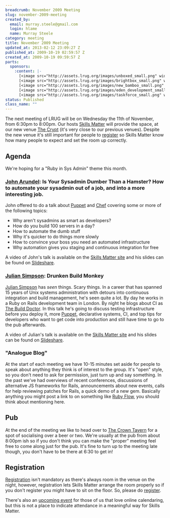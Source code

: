```yaml
--- 
breadcrumb: November 2009 Meeting
slug: november-2009-meeting
created_by: 
  email: murray.steele@gmail.com
  login: hlame
  name: Murray Steele
category: meeting
title: November 2009 Meeting
updated_at: 2013-02-12 23:09:27 Z
published_at: 2009-10-19 02:59:57 Z
created_at: 2009-10-19 09:59:57 Z
parts: 
  sponsors: 
    :content: |-
      [<image src="http://assets.lrug.org/images/unboxed_small.png" width="120" height="58" alt="Unboxed Consulting" title="Unboxed Consulting Logo"/>](http://www.unboxedconsulting.com/)
      [<image src="http://assets.lrug.org/images/brightbox_small.png" width="120" height="99" alt="Brightbox" title="Brightbox Logo"/>](http://www.brightbox.co.uk/)
      [<image src="http://assets.lrug.org/images/new_bamboo_small.png" width="120" height="24" alt="New Bamboo" title="New Bamboo Logo"/>](http://newbamboo.co.uk/)
      [<image src="http://assets.lrug.org/images/eden_development_small.png" width="120" height="45" alt="Eden Development" title="Eden Development Logo"/>](http://www.edendevelopment.co.uk/)
      [<image src="http://assets.lrug.org/images/taskforce_small.png" width="120" height="20" alt="Taskforce" title="Taskforce Logo"/>](http://www.taskforce.co.uk/about/)
status: Published
class_name: ""
---
```


The next meeting of LRUG will be on Wednesday the 11th of November, from 6:30pm to 8:00pm.  Our hosts [Skills Matter](http://skillsmatter.com/) will provide the space, at our new venue [The Crypt](http://skillsmatter.com/location-details/home/166/26) (it's very close to our previous venues).  Despite the new venue it's still important for people to <a href="#nov09registration">register</a> so Skills Matter know how many people to expect and set the room up correctly.

Agenda
------

We're hoping for a "Ruby in Sys Admin" theme this month.

### [John Arundel](http://bitfieldconsulting.com/): Is Your Sysadmin Dumber Than a Hamster? How to automate your sysadmin out of a job, and into a more interesting job.

John offered to do a talk about [Puppet](http://reductivelabs.com/products/puppet) and [Chef](http://wiki.opscode.com/display/chef/) covering some or more of the following topics:
* Why aren't sysadmins as smart as developers?
* How do you build 100 servers in a day?
* How to automate the dumb stuff
* Why it's quicker to do things more slowly
* How to convince your boss you need an automated infrastructure
* Why automation gives you staging and continuous integration for free

A video of John's talk is available on the [Skills Matter site](http://skillsmatter.com/podcast/ajax-ria/is-your-sysadmin-dumber-than-a-hamster-how-to-automate-your-sysadmin-out-of-a-job-and-into-a-more-interesting-job) and his slides can be found on [Slideshare](http://www.slideshare.net/bitfield/agile-sysadmin-and-the-art-of-infrastructure-automation-2493286).

### [Julian Simpson](http://www.juliansimpson.org/): Drunken Build Monkey

[Julian Simpson](http://www.juliansimpson.org/) has *seen* things.  Scary things.  In a career that has spanned 15 years of Unix systems administration with detours into continuous integration and build management, he's seen quite a lot.  By day he works in a Ruby on Rails development team in London.  By night he blogs about CI as [The Build Doctor](http://www.build-doctor.com/).  In this talk he's going to discuss testing infrastructure before you deploy it, more [Puppet](http://reductivelabs.com/products/puppet), declarative systems, CI, and top tips for developers who want to get code into production and still have time to go to the pub afterwards.

A video of Julian's talk is available on the [Skills Matter site](http://skillsmatter.com/podcast/ajax-ria/drunken-build-monkey) and his slides can be found on [Slideshare](http://www.slideshare.net/simpsonjulian/lrug).

### "Analogue Blog"

At the start of each meeting we have 10-15 minutes set aside for people to speak about anything they think is of interest to the group.  It's "open" style, so you don't need to ask for permission, just turn up and say something.  In the past we've had overviews of recent conferences, discussions of alternative JS frameworks for Rails, announcements about new events, calls for help reviewing patches for Rails, a quick demo of a new gem.  Basically anything you might post a link to on something like [Ruby Flow](http://rubyflow.com), you should think about mentioning here.

Pub
---

At the end of the meeting we like to head over to [The Crown Tavern](http://fancyapint.com/pubs/pub199.html) for a spot of socialising over a beer or two.  We're usually at the pub from about 8:00pm ish so if you don't think you can make the "proper" meeting feel free to come along just for the pub.  It's fine to turn up to the meeting late though, you don't have to be there at 6:30 to get in!

<a name="nov09registration"></a>
Registration
------------

[Registration](http://skillsmatter.com/event/ajax-ria/lrug-nov) isn't mandatory as there's always room in the venue on the night, however, registration lets Skills Matter arrange the room properly so if you don't register you might have to sit on the floor.  So, please do [register](http://skillsmatter.com/event/ajax-ria/lrug-nov).

There's also an [upcoming event](http://upcoming.yahoo.com/event/4749703/) for those of us that love online calendaring, but this is not a place to indicate attendance in a meaningful way for Skills Matter.
